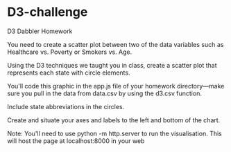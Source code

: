 # D3-challenge
D3 Dabbler Homework

You need to create a scatter plot between two of the data variables such as Healthcare vs. Poverty or Smokers vs. Age.

Using the D3 techniques we taught you in class, create a scatter plot that represents each state with circle elements. 

You'll code this graphic in the app.js file of your homework directory—make sure you pull in the data from data.csv by using the d3.csv function.

Include state abbreviations in the circles.

Create and situate your axes and labels to the left and bottom of the chart.

Note: You'll need to use python -m http.server to run the visualisation. This will host the page at localhost:8000 in your web
